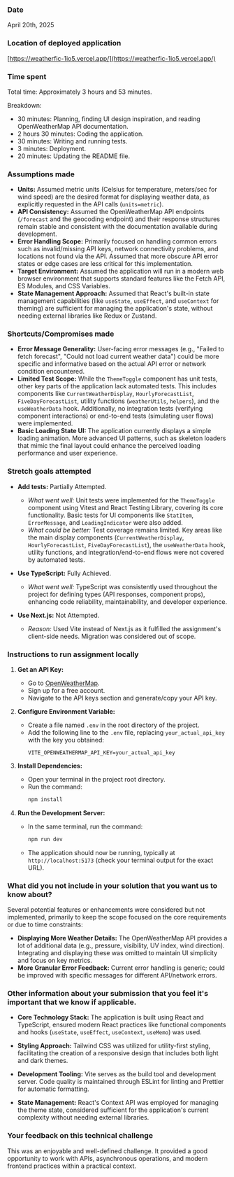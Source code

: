 ### Date

April 20th, 2025

### Location of deployed application

[https://weatherfic-1io5.vercel.app/](https://weatherfic-1io5.vercel.app/)

### Time spent

Total time: Approximately 3 hours and 53 minutes.

Breakdown:

- 30 minutes: Planning, finding UI design inspiration, and reading OpenWeatherMap API documentation.
- 2 hours 30 minutes: Coding the application.
- 30 minutes: Writing and running tests.
- 3 minutes: Deployment.
- 20 minutes: Updating the README file.

### Assumptions made

- **Units:** Assumed metric units (Celsius for temperature, meters/sec for wind speed) are the desired format for displaying weather data, as explicitly requested in the API calls (`units=metric`).
- **API Consistency:** Assumed the OpenWeatherMap API endpoints (`/forecast` and the geocoding endpoint) and their response structures remain stable and consistent with the documentation available during development.
- **Error Handling Scope:** Primarily focused on handling common errors such as invalid/missing API keys, network connectivity problems, and locations not found via the API. Assumed that more obscure API error states or edge cases are less critical for this implementation.
- **Target Environment:** Assumed the application will run in a modern web browser environment that supports standard features like the Fetch API, ES Modules, and CSS Variables.
- **State Management Approach:** Assumed that React's built-in state management capabilities (like `useState`, `useEffect`, and `useContext` for theming) are sufficient for managing the application's state, without needing external libraries like Redux or Zustand.

### Shortcuts/Compromises made

- **Error Message Generality:** User-facing error messages (e.g., "Failed to fetch forecast", "Could not load current weather data") could be more specific and informative based on the actual API error or network condition encountered.
- **Limited Test Scope:** While the `ThemeToggle` component has unit tests, other key parts of the application lack automated tests. This includes components like `CurrentWeatherDisplay`, `HourlyForecastList`, `FiveDayForecastList`, utility functions (`weatherUtils`, `helpers`), and the `useWeatherData` hook. Additionally, no integration tests (verifying component interactions) or end-to-end tests (simulating user flows) were implemented.
- **Basic Loading State UI:** The application currently displays a simple loading animation. More advanced UI patterns, such as skeleton loaders that mimic the final layout could enhance the perceived loading performance and user experience.

### Stretch goals attempted

- **Add tests:** Partially Attempted.

  - _What went well:_ Unit tests were implemented for the `ThemeToggle` component using Vitest and React Testing Library, covering its core functionality. Basic tests for UI components like `StatItem`, `ErrorMessage`, and `LoadingIndicator` were also added.
  - _What could be better:_ Test coverage remains limited. Key areas like the main display components (`CurrentWeatherDisplay`, `HourlyForecastList`, `FiveDayForecastList`), the `useWeatherData` hook, utility functions, and integration/end-to-end flows were not covered by automated tests.

- **Use TypeScript:** Fully Achieved.

  - _What went well:_ TypeScript was consistently used throughout the project for defining types (API responses, component props), enhancing code reliability, maintainability, and developer experience.

- **Use Next.js:** Not Attempted.
  - _Reason:_ Used Vite instead of Next.js as it fulfilled the assignment's client-side needs. Migration was considered out of scope.

### Instructions to run assignment locally

1.  **Get an API Key:**

    - Go to [OpenWeatherMap](https://openweathermap.org/).
    - Sign up for a free account.
    - Navigate to the API keys section and generate/copy your API key.

2.  **Configure Environment Variable:**

    - Create a file named `.env` in the root directory of the project.
    - Add the following line to the `.env` file, replacing `your_actual_api_key` with the key you obtained:
      ```
      VITE_OPENWEATHERMAP_API_KEY=your_actual_api_key
      ```

3.  **Install Dependencies:**

    - Open your terminal in the project root directory.
    - Run the command:
      ```bash
      npm install
      ```

4.  **Run the Development Server:**
    - In the same terminal, run the command:
      ```bash
      npm run dev
      ```
    - The application should now be running, typically at `http://localhost:5173` (check your terminal output for the exact URL).

### What did you not include in your solution that you want us to know about?

Several potential features or enhancements were considered but not implemented, primarily to keep the scope focused on the core requirements or due to time constraints:

- **Displaying More Weather Details:** The OpenWeatherMap API provides a lot of additional data (e.g., pressure, visibility, UV index, wind direction). Integrating and displaying these was omitted to maintain UI simplicity and focus on key metrics.
- **More Granular Error Feedback:** Current error handling is generic; could be improved with specific messages for different API/network errors.

### Other information about your submission that you feel it's important that we know if applicable.

- **Core Technology Stack:** The application is built using React and TypeScript, ensured modern React practices like functional components and hooks (`useState`, `useEffect`, `useContext`, `useMemo`) was used.
- **Styling Approach:** Tailwind CSS was utilized for utility-first styling, facilitating the creation of a responsive design that includes both light and dark themes.

- **Development Tooling:** Vite serves as the build tool and development server. Code quality is maintained through ESLint for linting and Prettier for automatic formatting.
- **State Management:** React's Context API was employed for managing the theme state, considered sufficient for the application's current complexity without needing external libraries.

### Your feedback on this technical challenge

This was an enjoyable and well-defined challenge. It provided a good opportunity to work with APIs, asynchronous operations, and modern frontend practices within a practical context.
